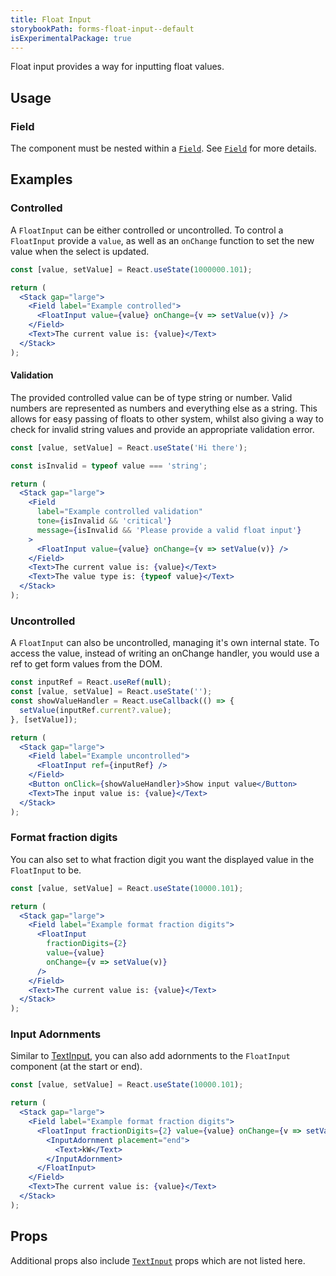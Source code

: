 ```yaml
---
title: Float Input
storybookPath: forms-float-input--default
isExperimentalPackage: true
---
```


Float input provides a way for inputting float values.

## Usage

### Field

The component must be nested within a [`Field`](/package/field). See
[`Field`](/package/field) for more details.

## Examples

### Controlled

A `FloatInput` can be either controlled or uncontrolled. To control a
`FloatInput` provide a `value`, as well as an `onChange` function to set the new
value when the select is updated.

```jsx live
const [value, setValue] = React.useState(1000000.101);

return (
  <Stack gap="large">
    <Field label="Example controlled">
      <FloatInput value={value} onChange={v => setValue(v)} />
    </Field>
    <Text>The current value is: {value}</Text>
  </Stack>
);
```

#### Validation

The provided controlled value can be of type string or number. Valid numbers are
represented as numbers and everything else as a string. This allows for easy
passing of floats to other system, whilst also giving a way to check for invalid
string values and provide an appropriate validation error.

```jsx live
const [value, setValue] = React.useState('Hi there');

const isInvalid = typeof value === 'string';

return (
  <Stack gap="large">
    <Field
      label="Example controlled validation"
      tone={isInvalid && 'critical'}
      message={isInvalid && 'Please provide a valid float input'}
    >
      <FloatInput value={value} onChange={v => setValue(v)} />
    </Field>
    <Text>The current value is: {value}</Text>
    <Text>The value type is: {typeof value}</Text>
  </Stack>
);
```

### Uncontrolled

A `FloatInput` can also be uncontrolled, managing it's own internal state. To
access the value, instead of writing an onChange handler, you would use a ref to
get form values from the DOM.

```jsx live
const inputRef = React.useRef(null);
const [value, setValue] = React.useState('');
const showValueHandler = React.useCallback(() => {
  setValue(inputRef.current?.value);
}, [setValue]);

return (
  <Stack gap="large">
    <Field label="Example uncontrolled">
      <FloatInput ref={inputRef} />
    </Field>
    <Button onClick={showValueHandler}>Show input value</Button>
    <Text>The input value is: {value}</Text>
  </Stack>
);
```

### Format fraction digits

You can also set to what fraction digit you want the displayed value in the
`FloatInput` to be.

```jsx live
const [value, setValue] = React.useState(10000.101);

return (
  <Stack gap="large">
    <Field label="Example format fraction digits">
      <FloatInput
        fractionDigits={2}
        value={value}
        onChange={v => setValue(v)}
      />
    </Field>
    <Text>The current value is: {value}</Text>
  </Stack>
);
```

### Input Adornments

Similar to [TextInput](/package/text-input/), you can also add adornments to the
`FloatInput` component (at the start or end).

```jsx live
const [value, setValue] = React.useState(10000.101);

return (
  <Stack gap="large">
    <Field label="Example format fraction digits">
      <FloatInput fractionDigits={2} value={value} onChange={v => setValue(v)}>
        <InputAdornment placement="end">
          <Text>kW</Text>
        </InputAdornment>
      </FloatInput>
    </Field>
    <Text>The current value is: {value}</Text>
  </Stack>
);
```

## Props

<PropsTable displayName="FloatInput" />

Additional props also include [`TextInput`](/package/text-input) props which are
not listed here.

[adornment-children]:
  https://github.com/brighte-labs/spark-web/blob/d4da46200f2d6e5e9291d3c650eaaff7e53f411b/packages/text-input/src/childrenToAdornments.tsx#L12

